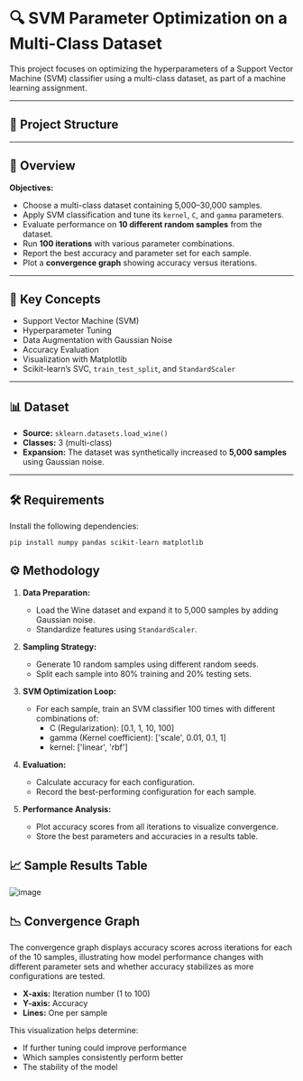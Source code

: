 # 🔍 SVM Parameter Optimization on a Multi-Class Dataset

This project focuses on optimizing the hyperparameters of a Support Vector Machine (SVM) classifier using a multi-class dataset, as part of a machine learning assignment.

---

## 📁 Project Structure

---

## 📘 Overview

**Objectives:**
- Choose a multi-class dataset containing 5,000–30,000 samples.
- Apply SVM classification and tune its `kernel`, `C`, and `gamma` parameters.
- Evaluate performance on **10 different random samples** from the dataset.
- Run **100 iterations** with various parameter combinations.
- Report the best accuracy and parameter set for each sample.
- Plot a **convergence graph** showing accuracy versus iterations.

---

## 🧠 Key Concepts

- Support Vector Machine (SVM)
- Hyperparameter Tuning
- Data Augmentation with Gaussian Noise
- Accuracy Evaluation
- Visualization with Matplotlib
- Scikit-learn’s SVC, `train_test_split`, and `StandardScaler`

---

## 📊 Dataset

- **Source:** `sklearn.datasets.load_wine()`
- **Classes:** 3 (multi-class)
- **Expansion:** The dataset was synthetically increased to **5,000 samples** using Gaussian noise.

---

## 🛠️ Requirements

Install the following dependencies:

```bash
pip install numpy pandas scikit-learn matplotlib
```

## ⚙️ Methodology

1. **Data Preparation:**
   - Load the Wine dataset and expand it to 5,000 samples by adding Gaussian noise.
   - Standardize features using `StandardScaler`.

2. **Sampling Strategy:**
   - Generate 10 random samples using different random seeds.
   - Split each sample into 80% training and 20% testing sets.

3. **SVM Optimization Loop:**
   - For each sample, train an SVM classifier 100 times with different combinations of:
     - C (Regularization): [0.1, 1, 10, 100]
     - gamma (Kernel coefficient): ['scale', 0.01, 0.1, 1]
     - kernel: ['linear', 'rbf']

4. **Evaluation:**
   - Calculate accuracy for each configuration.
   - Record the best-performing configuration for each sample.

5. **Performance Analysis:**
   - Plot accuracy scores from all iterations to visualize convergence.
   - Store the best parameters and accuracies in a results table.

## 📈 Sample Results Table

![image](https://github.com/user-attachments/assets/811193bd-6dda-45d5-a830-ecbb06aba364)

## 📉 Convergence Graph

The convergence graph displays accuracy scores across iterations for each of the 10 samples, illustrating how model performance changes with different parameter sets and whether accuracy stabilizes as more configurations are tested.

- **X-axis:** Iteration number (1 to 100)
- **Y-axis:** Accuracy
- **Lines:** One per sample

This visualization helps determine:
- If further tuning could improve performance
- Which samples consistently perform better
- The stability of the model